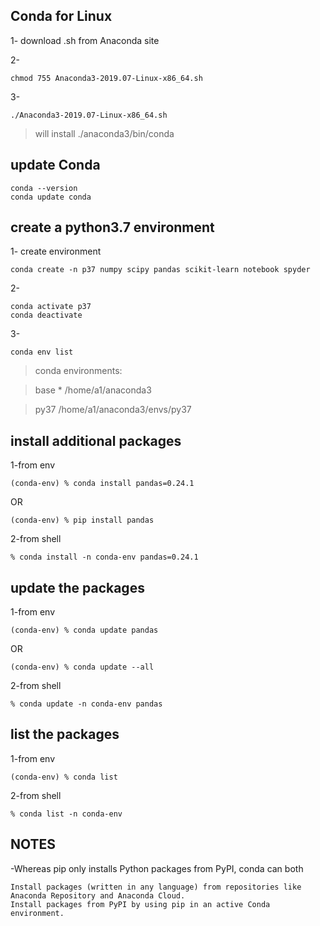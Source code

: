 ## Conda for Linux 

1- download .sh from Anaconda site

2-
```
chmod 755 Anaconda3-2019.07-Linux-x86_64.sh
```
3-
```
./Anaconda3-2019.07-Linux-x86_64.sh
```
>will install ./anaconda3/bin/conda

## update Conda
```
conda --version
conda update conda
```


## create a python3.7 environment

1- create environment
```
conda create -n p37 numpy scipy pandas scikit-learn notebook spyder
```
2-
```
conda activate p37
conda deactivate
```

3-
```
conda env list
```
>conda environments:

>base                  *  /home/a1/anaconda3

>py37                     /home/a1/anaconda3/envs/py37


## install additional packages

1-from env
```
(conda-env) % conda install pandas=0.24.1
```
OR
```
(conda-env) % pip install pandas
```
2-from shell
```
% conda install -n conda-env pandas=0.24.1 
```


## update the packages

1-from env
```
(conda-env) % conda update pandas
```
OR
```
(conda-env) % conda update --all
```
2-from shell
```
% conda update -n conda-env pandas
```


## list the packages 

1-from env
```
(conda-env) % conda list
```
2-from shell
```
% conda list -n conda-env
```


## NOTES

-Whereas pip only installs Python packages from PyPI, conda can both

    Install packages (written in any language) from repositories like Anaconda Repository and Anaconda Cloud.
    Install packages from PyPI by using pip in an active Conda environment.
